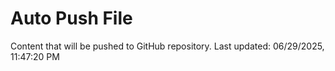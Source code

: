 # Auto Push File

Content that will be pushed to GitHub repository.
Last updated: 06/29/2025, 11:47:20 PM